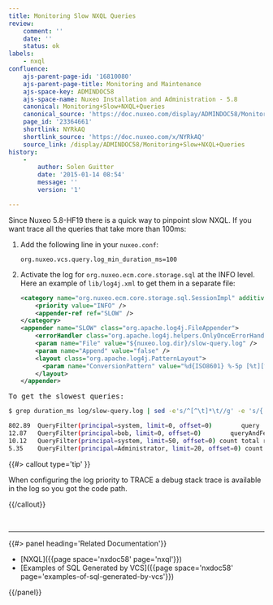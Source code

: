```yaml
---
title: Monitoring Slow NXQL Queries
review:
    comment: ''
    date: ''
    status: ok
labels:
    - nxql
confluence:
    ajs-parent-page-id: '16810080'
    ajs-parent-page-title: Monitoring and Maintenance
    ajs-space-key: ADMINDOC58
    ajs-space-name: Nuxeo Installation and Administration - 5.8
    canonical: Monitoring+Slow+NXQL+Queries
    canonical_source: 'https://doc.nuxeo.com/display/ADMINDOC58/Monitoring+Slow+NXQL+Queries'
    page_id: '23364661'
    shortlink: NYRkAQ
    shortlink_source: 'https://doc.nuxeo.com/x/NYRkAQ'
    source_link: /display/ADMINDOC58/Monitoring+Slow+NXQL+Queries
history:
    - 
        author: Solen Guitter
        date: '2015-01-14 08:54'
        message: ''
        version: '1'

---
```

Since Nuxeo 5.8-HF19 there is a quick way to pinpoint slow NXQL. If you want trace all the queries that take more than 100ms:

1.  Add the following line in your `nuxeo.conf`:

    ```
    org.nuxeo.vcs.query.log_min_duration_ms=100

    ```

2.  Activate the log for `org.nuxeo.ecm.core.storage.sql` at the INFO level.
    Here an example of `lib/log4j.xml` to get them in a separate file:

    ```xml
    <category name="org.nuxeo.ecm.core.storage.sql.SessionImpl" additivity="false">
        <priority value="INFO" />
        <appender-ref ref="SLOW" />
    </category>
    <appender name="SLOW" class="org.apache.log4j.FileAppender">
        <errorHandler class="org.apache.log4j.helpers.OnlyOnceErrorHandler" />
        <param name="File" value="${nuxeo.log.dir}/slow-query.log" />
        <param name="Append" value="false" />
        <layout class="org.apache.log4j.PatternLayout">
          <param name="ConversionPattern" value="%d{ISO8601} %-5p [%t][%c] %m%X%n" />
        </layout>
    </appender>
    ```

<pre>To get the slowest queries:</pre>

```bash
$ grep duration_ms log/slow-query.log | sed -e's/^[^\t]*\t//g' -e 's/{.*$//g' |sort -nr | head

802.89  QueryFilter(principal=system, limit=0, offset=0)        query   SELECT * FROM Document WHERE ....
12.87   QueryFilter(principal=bob, limit=0, offset=0)        queryAndFetch   Select DISTINCT ecm:uuid...
10.12   QueryFilter(principal=system, limit=50, offset=0) count total results UNLIMITED query   SELECT * FROM Document WHERE ...
5.35    QueryFilter(principal=Administrator, limit=20, offset=0) count total results up to 20   query   SELECT * FROM ...

```

{{#> callout type='tip' }}

When configuring the log priority to TRACE a debug stack trace is available in the log so you got the code path.

{{/callout}}

&nbsp;

* * *

<div class="row" data-equalizer data-equalize-on="medium"><div class="column medium-6">{{#> panel heading='Related Documentation'}}

*   [NXQL]({{page space='nxdoc58' page='nxql'}})
*   [Examples of SQL Generated by VCS]({{page space='nxdoc58' page='examples-of-sql-generated-by-vcs'}})

{{/panel}}</div><div class="column medium-6">

&nbsp;

</div></div>